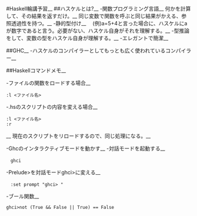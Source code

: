 #Haskell輪講予習__
##ハスケルとは?__
-関数プログラミング言語__
何かを計算して、その結果を返すだけ。__
同じ変数で関数を呼ぶと同じ結果がかえる、参照透過性を持つ。__
-静的型付け__
　(例)a=5+4と言った場合に、ハスケルにaが数字であると言う。必要がない、ハスケル自身がそれを理解する。__
-型推論をして、変数の型をハスケル自身が理解する。__
-エレガントで簡潔__

##GHC__
-ハスケルのコンパイラーとしてもっとも広く使われているコンパイラー__

##Haskellコマンドメモ__

-ファイルの関数をロードする場合__
```
:l <ファイル名>
```

-.hsのスクリプトの内容を変える場合__
```
:l <ファイル名>
:r
```
__
現在のスクリプトをリロードするので、同じ処理になる。__

-Ghcのインタラクティブモードを動かす__
-対話モードを起動する__
```
　ghci
 ```

-Prelude>を対話モードghci>に変える__
```
　:set prompt "ghci> "
```
-ブール関数__
```
ghci>not (True && False || True) == False
```

